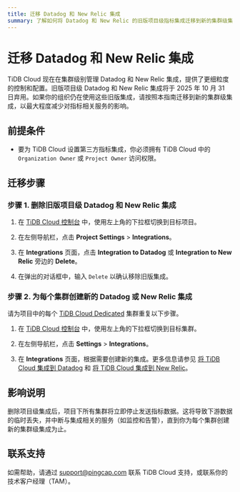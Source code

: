 ```yaml
---
title: 迁移 Datadog 和 New Relic 集成
summary: 了解如何将 Datadog 和 New Relic 的旧版项目级指标集成迁移到新的集群级集成。
---
```


# 迁移 Datadog 和 New Relic 集成

TiDB Cloud 现在在集群级别管理 Datadog 和 New Relic 集成，提供了更细粒度的控制和配置。旧版项目级 Datadog 和 New Relic 集成将于 2025 年 10 月 31 日弃用。如果你的组织仍在使用这些旧版集成，请按照本指南迁移到新的集群级集成，以最大程度减少对指标相关服务的影响。

## 前提条件

- 要为 TiDB Cloud 设置第三方指标集成，你必须拥有 TiDB Cloud 中的 `Organization Owner` 或 `Project Owner` 访问权限。

## 迁移步骤

### 步骤 1. 删除旧版项目级 Datadog 和 New Relic 集成

1. 在 [TiDB Cloud 控制台](https://tidbcloud.com/) 中，使用左上角的下拉框切换到目标项目。

2. 在左侧导航栏，点击 **Project Settings** > **Integrations**。

3. 在 **Integrations** 页面，点击 **Integration to Datadog** 或 **Integration to New Relic** 旁边的 **Delete**。

4. 在弹出的对话框中，输入 `Delete` 以确认移除旧版集成。

### 步骤 2. 为每个集群创建新的 Datadog 或 New Relic 集成

请为项目中的每个 [TiDB Cloud Dedicated](/tidb-cloud/select-cluster-tier.md#tidb-cloud-dedicated) 集群重复以下步骤。

1. 在 [TiDB Cloud 控制台](https://tidbcloud.com/) 中，使用左上角的下拉框切换到目标集群。

2. 在左侧导航栏，点击 **Settings** > **Integrations**。

3. 在 **Integrations** 页面，根据需要创建新的集成。更多信息请参见 [将 TiDB Cloud 集成到 Datadog](/tidb-cloud/monitor-datadog-integration.md) 和 [将 TiDB Cloud 集成到 New Relic](/tidb-cloud/monitor-new-relic-integration.md)。

## 影响说明

删除项目级集成后，项目下所有集群将立即停止发送指标数据。这将导致下游数据的临时丢失，并中断与集成相关的服务（如监控和告警），直到你为每个集群创建新的集群级集成为止。

## 联系支持

如需帮助，请通过 <a href="mailto:support@pingcap.com">support@pingcap.com</a> 联系 TiDB Cloud 支持，或联系你的技术客户经理（TAM）。